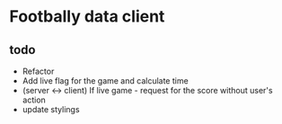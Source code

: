 # Footbally data client

## todo

- Refactor
- Add live flag for the game and calculate time
- (server <-> client) If live game - request for the score without user's action
- update stylings
